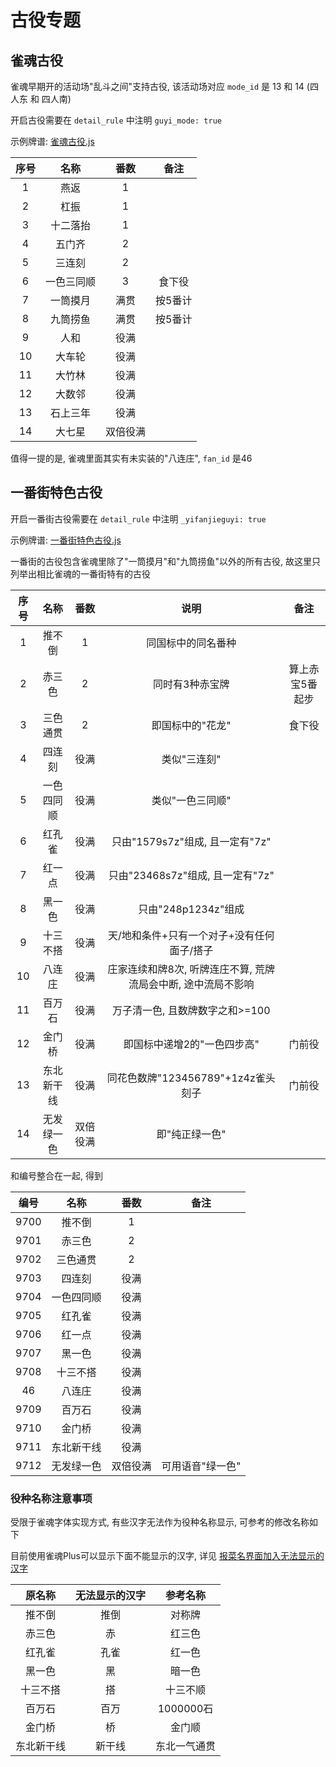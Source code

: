 # 古役专题

## 雀魂古役

雀魂早期开的活动场"乱斗之间"支持古役, 该活动场对应 `mode_id` 是 13 和 14 (四人东 和 四人南)

开启古役需要在 `detail_rule` 中注明 `guyi_mode: true`

示例牌谱: [雀魂古役.js](雀魂古役.js)

| 序号 |  名称   |  番数  |  备注  |
|:--:|:-----:|:----:|:----:|
| 1  |  燕返   |  1   |
| 2  |  杠振   |  1   |
| 3  | 十二落抬  |  1   |
| 4  |  五门齐  |  2   |
| 5  |  三连刻  |  2   |
| 6  | 一色三同顺 |  3   | 食下役  |
| 7  | 一筒摸月  |  满贯  | 按5番计 |
| 8  | 九筒捞鱼  |  满贯  | 按5番计 |
| 9  |  人和   |  役满  |
| 10 |  大车轮  |  役满  |
| 11 |  大竹林  |  役满  |
| 12 |  大数邻  |  役满  |
| 13 | 石上三年  |  役满  |
| 14 |  大七星  | 双倍役满 |

值得一提的是, 雀魂里面其实有未实装的"八连庄", `fan_id` 是46

## 一番街特色古役

开启一番街古役需要在 `detail_rule` 中注明 `_yifanjieguyi: true`

示例牌谱: [一番街特色古役.js](一番街特色古役.js)

一番街的古役包含雀魂里除了"一筒摸月"和"九筒捞鱼"以外的所有古役, 故这里只列举出相比雀魂的一番街特有的古役

| 序号 |  名称   |  番数  |                 说明                 |    备注    |
|:--:|:-----:|:----:|:----------------------------------:|:--------:|
| 1  |  推不倒  |  1   |             同国标中的同名番种              |
| 2  |  赤三色  |  2   |              同时有3种赤宝牌              | 算上赤宝5番起步 |
| 3  | 三色通贯  |  2   |             即国标中的"花龙"              |   食下役    |
| 4  |  四连刻  |  役满  |              类似"三连刻"               |
| 5  | 一色四同顺 |  役满  |             类似"一色三同顺"              |
| 6  |  红孔雀  |  役满  |      只由"1579s7z"组成, 且一定有"7z"       |
| 7  |  红一点  |  役满  |      只由"23468s7z"组成, 且一定有"7z"      |
| 8  |  黑一色  |  役满  |          只由"248p1234z"组成           |
| 9  | 十三不搭  |  役满  |      天/地和条件+只有一个对子+没有任何面子/搭子       |
| 10 |  八连庄  |  役满  | 庄家连续和牌8次, 听牌连庄不算, 荒牌流局会中断, 途中流局不影响 |
| 11 |  百万石  |  役满  |        万子清一色, 且数牌数字之和>=100         |
| 12 |  金门桥  |  役满  |          即国标中递增2的"一色四步高"           |   门前役    |
| 13 | 东北新干线 |  役满  |     同花色数牌"123456789"+1z4z雀头刻子      |   门前役    |
| 14 | 无发绿一色 | 双倍役满 |              即"纯正绿一色"              |

和编号整合在一起, 得到

|  编号  |  名称   |  番数  |    备注     |
|:----:|:-----:|:----:|:---------:|
| 9700 |  推不倒  |  1   |
| 9701 |  赤三色  |  2   |
| 9702 | 三色通贯  |  2   |
| 9703 |  四连刻  |  役满  |
| 9704 | 一色四同顺 |  役满  |
| 9705 |  红孔雀  |  役满  |
| 9706 |  红一点  |  役满  |
| 9707 |  黑一色  |  役满  |
| 9708 | 十三不搭  |  役满  |
|  46  |  八连庄  |  役满  |
| 9709 |  百万石  |  役满  |
| 9710 |  金门桥  |  役满  |
| 9711 | 东北新干线 |  役满  |
| 9712 | 无发绿一色 | 双倍役满 | 可用语音"绿一色" |

### 役种名称注意事项

受限于雀魂字体实现方式, 有些汉字无法作为役种名称显示, 可参考的修改名称如下

目前使用雀魂Plus可以显示下面不能显示的汉字,
详见 [报菜名界面加入无法显示的汉字](../../using_MJSP/报菜名界面加入无法显示的汉字.md)

|  原名称  | 无法显示的汉字 |   参考名称   |
|:-----:|:-------:|:--------:|
|  推不倒  |   推倒    |   对称牌    |
|  赤三色  |    赤    |   红三色    |
|  红孔雀  |   孔雀    |   红一色    |
|  黑一色  |    黑    |   暗一色    |
| 十三不搭  |    搭    |   十三不顺   |
|  百万石  |   百万    | 1000000石 |
|  金门桥  |    桥    |   金门顺    |
| 东北新干线 |   新干线   |  东北一气通贯  |
